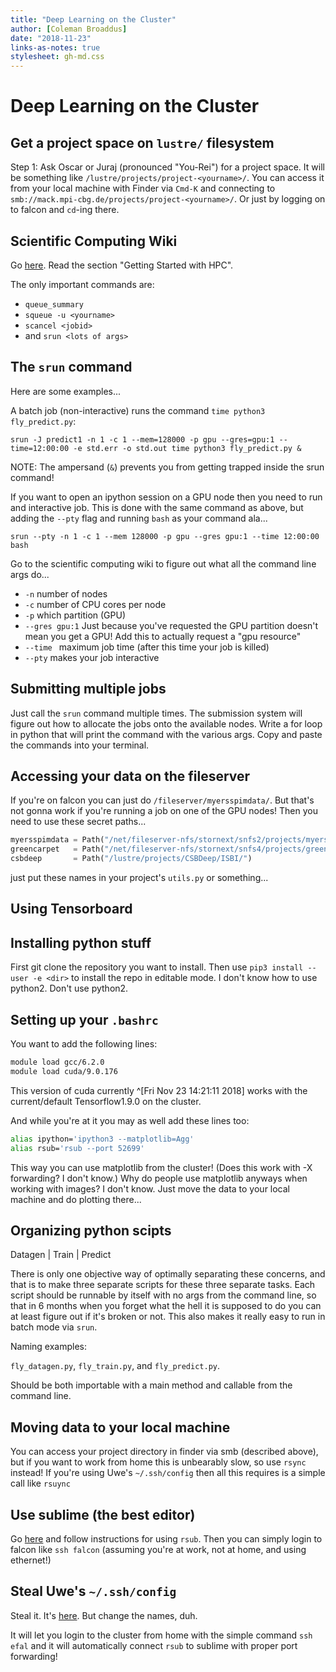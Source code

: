 ```yaml
---
title: "Deep Learning on the Cluster"
author: [Coleman Broaddus]
date: "2018-11-23"
links-as-notes: true
stylesheet: gh-md.css
---
```


<head> <link rel="stylesheet" type="text/css" href="gh-md.css"> </head>

# Deep Learning on the Cluster

## Get a project space on `lustre/` filesystem

Step 1: Ask Oscar or Juraj (pronounced "You-Rei") for a project space.
It will be something like `/lustre/projects/project-<yourname>/`.
You can access it from your local machine with Finder via `Cmd-K` and connecting to `smb://mack.mpi-cbg.de/projects/project-<yourname>/`.
Or just by logging on to falcon and `cd`-ing there.

## Scientific Computing Wiki

Go [here](https://wiki.mpi-cbg.de/scicomp/HPC). Read the section "Getting Started with HPC".

The only important commands are:

- `queue_summary`
- `squeue -u <yourname>`
- `scancel <jobid>`
- and `srun <lots of args>`

## The `srun` command

Here are some examples...

A batch job (non-interactive) runs the command `time python3 fly_predict.py`:

`srun -J predict1 -n 1 -c 1 --mem=128000 -p gpu --gres=gpu:1 --time=12:00:00 -e std.err -o std.out time python3 fly_predict.py &`

NOTE: The ampersand (`&`) prevents you from getting trapped inside the srun command!

If you want to open an ipython session on a GPU node then you need to run and interactive job.
This is done with the same command as above, but adding the `--pty` flag and running `bash` as your command ala...

`srun --pty -n 1 -c 1 --mem 128000 -p gpu --gres gpu:1 --time 12:00:00 bash`

Go to the scientific computing wiki to figure out what all the command line args do...

- `-n` number of nodes
- `-c` number of CPU cores per node
- `-p` which partition (GPU)
- `--gres gpu:1` Just because you've requested the GPU partition doesn't mean you get a GPU! Add this to actually request a "gpu resource"
- `--time ` maximum job time (after this time your job is killed)
- `--pty` makes your job interactive

## Submitting multiple jobs

Just call the `srun` command multiple times.
The submission system will figure out how to allocate the jobs onto the available nodes.
Write a for loop in python that will print the command with the various args.
Copy and paste the commands into your terminal.

## Accessing your data on the fileserver

If you're on falcon you can just do `/fileserver/myersspimdata/`.
But that's not gonna work if you're running a job on one of the GPU nodes!
Then you need to use these secret paths...

```python
myersspimdata = Path("/net/fileserver-nfs/stornext/snfs2/projects/myersspimdata/")
greencarpet   = Path("/net/fileserver-nfs/stornext/snfs4/projects/green-carpet/")
csbdeep       = Path("/lustre/projects/CSBDeep/ISBI/")
```

just put these names in your project's `utils.py` or something...

## Using Tensorboard



## Installing python stuff

First git clone the repository you want to install.
Then use `pip3 install --user -e <dir>` to install the repo in editable mode.
I don't know how to use python2. Don't use python2.

## Setting up your `.bashrc`

You want to add the following lines:

```bash
module load gcc/6.2.0
module load cuda/9.0.176
```

This version of cuda currently ^[Fri Nov 23 14:21:11 2018] works with the current/default Tensorflow1.9.0 on the cluster.

And while you're at it you may as well add these lines too:

```bash
alias ipython='ipython3 --matplotlib=Agg'
alias rsub='rsub --port 52699'
```

This way you can use matplotlib from the cluster! (Does this work with -X forwarding? I don't know.)
Why do people use matplotlib anyways when working with images? I don't know.
Just move the data to your local machine and do plotting there...

## Organizing python scipts 

Datagen | Train | Predict  

There is only one objective way of optimally separating these concerns, and that is to make three separate scripts for these three separate tasks.
Each script should be runnable by itself with no args from the command line, so that in 6 months when you forget what the hell it is supposed to do you can at least figure out if it's broken or not.
This also makes it really easy to run in batch mode via `srun`.

Naming examples:

`fly_datagen.py`, `fly_train.py`, and `fly_predict.py`.

Should be both importable with a main method and callable from the command line.

## Moving data to your local machine

You can access your project directory in finder via smb (described above), but if you want to work from home this is unbearably slow, so use `rsync` instead!
If you're using Uwe's `~/.ssh/config` then all this requires is a simple call like `rsuync`

## Use sublime (the best editor)

Go [here](https://stackoverflow.com/questions/37458814/how-to-open-remote-files-in-sublime-text-3) and follow instructions for using `rsub`.
Then you can simply login to falcon like `ssh falcon` (assuming you're at work, not at home, and using ethernet!)

## Steal Uwe's `~/.ssh/config`

Steal it. It's [here](config). But change the names, duh.

It will let you login to the cluster from home with the simple command `ssh efal` and it will automatically connect `rsub` to sublime with proper port forwarding!